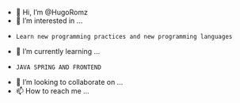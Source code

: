 - 👋 Hi, I’m @HugoRomz
- 👀 I’m interested in ...
-     Learn new programming practices and new programming languages 
- 🌱 I’m currently learning ...
-     JAVA SPRING AND FRONTEND 
- 💞️ I’m looking to collaborate on ...
- 📫 How to reach me ...

<!---
HugoRomz/HugoRomz is a ✨ special ✨ repository because its `README.md` (this file) appears on your GitHub profile.
You can click the Preview link to take a look at your changes.
--->
